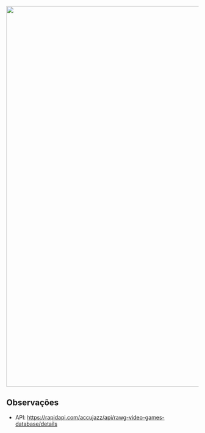 <p align="center">
  <img width="1000" src="gamesDB.gif">
</p>

## Observações

- API: https://rapidapi.com/accujazz/api/rawg-video-games-database/details

